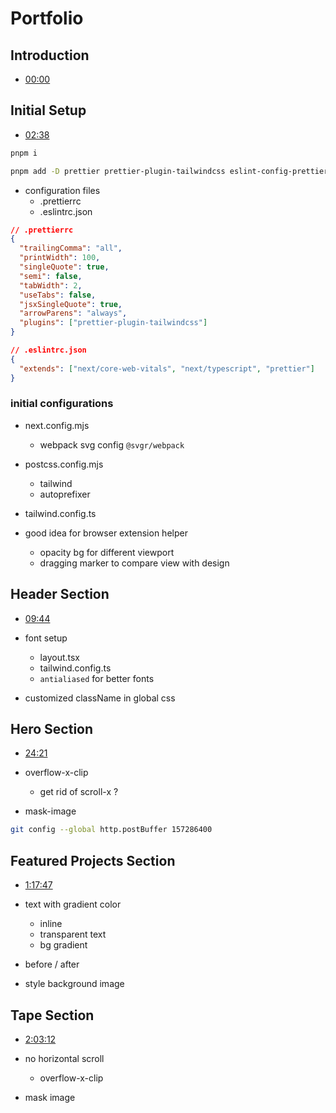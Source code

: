 # Portfolio

## Introduction

- [00:00](https://www.youtube.com/watch?v=ELssXP1sTC8&t=0s)

## Initial Setup

- [02:38](https://www.youtube.com/watch?v=ELssXP1sTC8&t=158s)

```bash
pnpm i

pnpm add -D prettier prettier-plugin-tailwindcss eslint-config-prettier
```

- configuration files
  - .prettierrc
  - .eslintrc.json

```json
// .prettierrc
{
  "trailingComma": "all",
  "printWidth": 100,
  "singleQuote": true,
  "semi": false,
  "tabWidth": 2,
  "useTabs": false,
  "jsxSingleQuote": true,
  "arrowParens": "always",
  "plugins": ["prettier-plugin-tailwindcss"]
}

// .eslintrc.json
{
  "extends": ["next/core-web-vitals", "next/typescript", "prettier"]
}
```

### initial configurations

- next.config.mjs
  - webpack svg config `@svgr/webpack`
- postcss.config.mjs
  - tailwind
  - autoprefixer
- tailwind.config.ts

- good idea for browser extension helper
  - opacity bg for different viewport
  - dragging marker to compare view with design

## Header Section

- [09:44](https://www.youtube.com/watch?v=ELssXP1sTC8&t=584s)  

- font setup
  - layout.tsx
  - tailwind.config.ts
  - `antialiased` for better fonts
- customized className in global css

## Hero Section

- [24:21](https://www.youtube.com/watch?v=ELssXP1sTC8&t=1461s)  

- overflow-x-clip
  - get rid of scroll-x ?
- mask-image

```bash
git config --global http.postBuffer 157286400
```

## Featured Projects Section

- [1:17:47](https://www.youtube.com/watch?v=ELssXP1sTC8&t=4667s) 

- text with gradient color
  - inline
  - transparent text
  - bg gradient
- before / after
- style background image

## Tape Section

- [2:03:12](https://www.youtube.com/watch?v=ELssXP1sTC8&t=7392s) 

- no horizontal scroll
  - overflow-x-clip
- mask image
